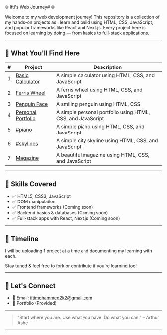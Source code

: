 🌐 Ifti's Web Journey# 🌐 

Welcome to my web development journey! This repository is a collection of my hands-on projects as I learn and build using HTML, CSS, JavaScript, and popular frameworks like React and Next.js. Every project here is focused on learning by doing — from basics to full-stack applications.

---

## 🚀 What You'll Find Here

| # | Project | Description |
|---|---------|-------------|
| 1 | [Basic Calculator](./basic-calculator) | A simple calculator using HTML, CSS, and JavaScript |
| 2 | [Ferris Wheel](./ferriswheel) | A ferris wheel using HTML, CSS, and JavaScript |
| 3 | [Penguin Face](./penguin) | A smiling penguin using HTML, CSS |
| 4 | [Personal Portfolio](./personal-portfolio) | A simple personal portfolio using HTML, CSS, and JavaScript |
| 5 | [#piano](./piano) | A simple piano using HTML, CSS, and JavaScript |
| 6 | [#skylines](./skylines) | A simple city skyline using HTML, CSS, and JavaScript |
| 7 | [Magazine](./magazine) | A beautiful magazine using HTML, CSS, and JavaScript |
---

## 📌 Skills Covered

- ✅ HTML5, CSS3, JavaScript
- ✅ DOM manipulation
- ✅ Frontend frameworks (Coming soon)
- ✅ Backend basics & databases (Coming soon)
- ✅ Full-stack apps with React, Next.js (Coming soon)

---

## 📅 Timeline

I will be uploading 1 project at a time and documenting my learning with each.

Stay tuned & feel free to fork or contribute if you’re learning too!

---

## 🤝 Let's Connect

- 📧 Email: iftimohammed2k2@gmail.com 
- 🧠 Portfolio (Provided)

---

> “Start where you are. Use what you have. Do what you can.” – Arthur Ashe



---


